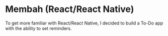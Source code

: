 # Membah (React/React Native)

<Under construction>

To get more familiar with React/React Native, I decided to build a To-Do app with the ability to set reminders.
